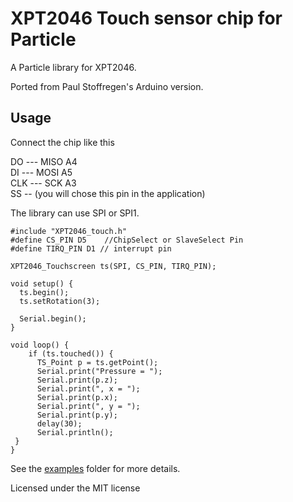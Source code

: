 # XPT2046 Touch sensor chip for Particle

A Particle library for XPT2046.

Ported from Paul Stoffregen's Arduino version.


## Usage

Connect the chip like this

DO --- MISO A4  
DI --- MOSI A5  
CLK --- SCK A3  
SS --  (you will chose this pin in the application)

The library can use SPI or SPI1.

```
#include "XPT2046_touch.h"
#define CS_PIN D5    //ChipSelect or SlaveSelect Pin
#define TIRQ_PIN D1 // interrupt pin

XPT2046_Touchscreen ts(SPI, CS_PIN, TIRQ_PIN);

void setup() {
  ts.begin();
  ts.setRotation(3); 
  
  Serial.begin();
}

void loop() {
    if (ts.touched()) {
      TS_Point p = ts.getPoint();
      Serial.print("Pressure = ");
      Serial.print(p.z);
      Serial.print(", x = ");
      Serial.print(p.x);
      Serial.print(", y = ");
      Serial.print(p.y);
      delay(30);
      Serial.println();
 }
}
```

See the [examples](examples) folder for more details.

Licensed under the MIT license
